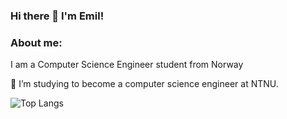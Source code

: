 ### Hi there 👋 I'm Emil!


### About me:

I am a Computer Science Engineer student from Norway

🔭 I’m studying to become a computer science engineer at NTNU.

![Top Langs](https://github-readme-stats.vercel.app/api/top-langs/?username=anderebe&theme=tokyonight)
